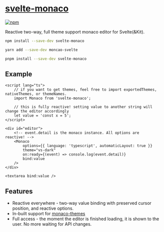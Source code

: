 # [svelte-monaco](https://leodog896.github.io/svelte-monaco)

[![npm](https://img.shields.io/npm/v/svelte-monaco)](https://npmjs.com/package/svelte-monaco)

Reactive two-way, full theme support monaco editor for Svelte(&Kit).

```sh
npm install --save-dev svelte-monaco
```

```sh
yarn add --save-dev moncao-svelte
```

```sh
pnpm install --save-dev svelte-monaco
```

## Example

```svelte
<script lang="ts">
	// if you want to get themes, feel free to import exportedThemes, nativeThemes, or themeNames.
	import Monaco from 'svelte-monaco';

	// this is fully reactive! setting value to another string will change the editor accordingly
	let value = 'const x = 5';
</script>

<div id="editor">
	<!-- event.detail is the monaco instance. All options are reactive! -->
	<Monaco
		options={{ language: 'typescript', automaticLayout: true }}
		theme="vs-dark"
		on:ready={(event) => console.log(event.detail)}
		bind:value
	/>
</div>

<textarea bind:value />
```

## Features

- Reactive everywhere - two-way value binding with preserved cursor position, and reactive options.
- In-built support for [monaco-themes](https://github.com/brijeshb42/monaco-themes)
- Full access - the moment the editor is finished loading, it is shown to the user. No more waiting for API changes.
